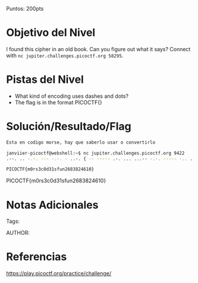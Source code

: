 Puntos: 200pts
# Objetivo del Nivel

I found this cipher in an old book. Can you figure out what it says? Connect with `nc jupiter.challenges.picoctf.org 58295`.
# Pistas del Nivel
- What kind of encoding uses dashes and dots?
- The flag is in the format PICOCTF{}
# Solución/Resultado/Flag

```bash
Esta en codigo morse, hay que saberlo usar o convertirlo

janviier-picoctf@webshell:~$ nc jupiter.challenges.picoctf.org 9422 
.--. .. -.-. --- -.-. - ..-. { -- ----- .-. ... ...-- -.-. ----- -.. ...-- .---- ... ..-. ..- -. ..--- -.... ---.. ...-- ---.. ..--- ....- -.... .---- ----- } 

PICOCTF{m0rs3c0d31sfun2683824610}

```

PICOCTF{m0rs3c0d31sfun2683824610}
# Notas Adicionales

Tags:

AUTHOR:
# Referencias

https://play.picoctf.org/practice/challenge/